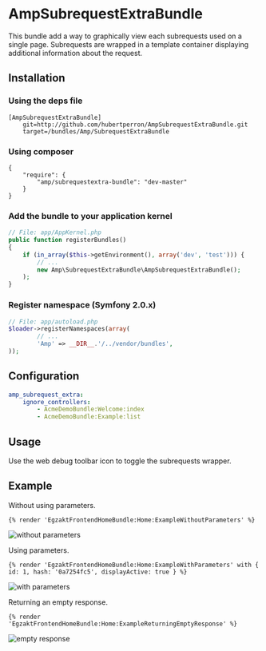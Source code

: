 AmpSubrequestExtraBundle
=================

This bundle add a way to graphically view each subrequests used on a single page. Subrequests are wrapped in a template container displaying additional information about the request.

## Installation

### Using the deps file

    [AmpSubrequestExtraBundle]
        git=http://github.com/hubertperron/AmpSubrequestExtraBundle.git
        target=/bundles/Amp/SubrequestExtraBundle

### Using composer

    {
        "require": {
            "amp/subrequestextra-bundle": "dev-master"
        }
    }

### Add the bundle to your application kernel

``` php
// File: app/AppKernel.php
public function registerBundles()
{
    if (in_array($this->getEnvironment(), array('dev', 'test'))) {
        // ...
        new Amp\SubrequestExtraBundle\AmpSubrequestExtraBundle();
    );
}
```

### Register namespace (Symfony 2.0.x)

``` php
// File: app/autoload.php
$loader->registerNamespaces(array(
        // ...
        'Amp' => __DIR__.'/../vendor/bundles',
));
```

## Configuration

``` yaml
amp_subrequest_extra:
    ignore_controllers:
        - AcmeDemoBundle:Welcome:index
        - AcmeDemoBundle:Example:list
```

## Usage

Use the web debug toolbar icon to toggle the subrequests wrapper.

## Example

Without using parameters.

``` twig
{% render 'EgzaktFrontendHomeBundle:Home:ExampleWithoutParameters' %}
```

![without parameters](https://raw.github.com/hubertperron/AmpSubrequestExtraBundle/master/Resources/doc/without_parameters.png)

Using parameters.

``` twig
{% render 'EgzaktFrontendHomeBundle:Home:ExampleWithParameters' with { id: 1, hash: '0a7254fc5', displayActive: true } %}
```

![with parameters](https://raw.github.com/hubertperron/AmpSubrequestExtraBundle/master/Resources/doc/with_parameters.png)

Returning an empty response.

``` twig
{% render 'EgzaktFrontendHomeBundle:Home:ExampleReturningEmptyResponse' %}
```

![empty response](https://raw.github.com/hubertperron/AmpSubrequestExtraBundle/master/Resources/doc/empty_response.png)


